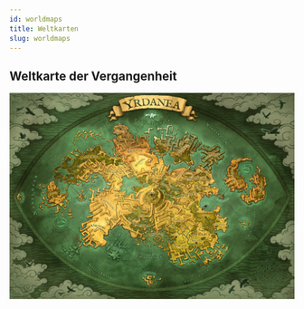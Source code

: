 ```yaml
---
id: worldmaps
title: Weltkarten
slug: worldmaps
--- 
```

## Weltkarte der Vergangenheit

[![Image](../src/img/yrdanea-worldmap-past.webp)](pathname:///worldmap/index.html)
